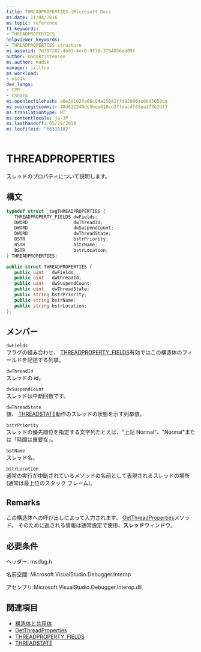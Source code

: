 ```yaml
---
title: THREADPROPERTIES |Microsoft Docs
ms.date: 11/04/2016
ms.topic: reference
f1_keywords:
- THREADPROPERTIES
helpviewer_keywords:
- THREADPROPERTIES structure
ms.assetid: 7d397207-db03-4ec0-9f79-3794056ed89f
author: madskristensen
ms.author: madsk
manager: jillfra
ms.workload:
- vssdk
dev_langs:
- CPP
- CSharp
ms.openlocfilehash: a0e39102fa66c04a15042ffd82086ac66d3058ca
ms.sourcegitcommit: 40d612240dc5bea418cd27fdacdf85ea177e2df3
ms.translationtype: MT
ms.contentlocale: ja-JP
ms.lasthandoff: 05/29/2019
ms.locfileid: "66316182"
---
```

# <a name="threadproperties"></a>THREADPROPERTIES
スレッドのプロパティについて説明します。

## <a name="syntax"></a>構文

```cpp
typedef struct _tagTHREADPROPERTIES { 
   THREADPROPERTY_FIELDS dwFields;
   DWORD                 dwThreadId;
   DWORD                 dwSuspendCount;
   DWORD                 dwThreadState;
   BSTR                  bstrPriority;
   BSTR                  bstrName;
   BSTR                  bstrLocation;
} THREADPROPERTIES;
```

```csharp
public struct THREADPROPERTIES { 
   public uint   dwFields;
   public uint   dwThreadId;
   public uint   dwSuspendCount;
   public uint   dwThreadState;
   public string bstrPriority;
   public string bstrName;
   public string bstrLocation;
};
```

## <a name="members"></a>メンバー
 `dwFields`\
 フラグの組み合わせ、 [THREADPROPERTY_FIELDS](../../../extensibility/debugger/reference/threadproperty-fields.md)有効ではこの構造体のフィールドを記述する列挙。

 `dwThreadId`\
 スレッドの id。

 `dwSuspendCount`\
 スレッドは中断回数です。

 `dwThreadState`\
 値、 [THREADSTATE](../../../extensibility/debugger/reference/threadstate.md)動作のスレッドの状態を示す列挙値。

 `bstrPriority`\
 スレッドの優先順位を指定する文字列たとえば、"上記 Normal"、"Normal"または「時間は重要な」。

 `bstName`\
 スレッド名。

 `bstrLocation`\
 通常の実行が中断されているメソッドの名前として表現されるスレッドの場所 (通常は最上位のスタック フレーム)。

## <a name="remarks"></a>Remarks
 この構造体への呼び出しによって入力されます、 [GetThreadProperties](../../../extensibility/debugger/reference/idebugthread2-getthreadproperties.md)メソッド。 そのために返される情報は通常設定で使用、**スレッド**ウィンドウ。

## <a name="requirements"></a>必要条件
 ヘッダー: msdbg.h

 名前空間: Microsoft.VisualStudio.Debugger.Interop

 アセンブリ:Microsoft.VisualStudio.Debugger.Interop.dll

## <a name="see-also"></a>関連項目
- [構造体と共用体](../../../extensibility/debugger/reference/structures-and-unions.md)
- [GetThreadProperties](../../../extensibility/debugger/reference/idebugthread2-getthreadproperties.md)
- [THREADPROPERTY_FIELDS](../../../extensibility/debugger/reference/threadproperty-fields.md)
- [THREADSTATE](../../../extensibility/debugger/reference/threadstate.md)